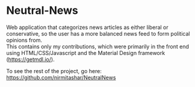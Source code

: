 # Neutral-News
Web application that categorizes news articles as either liberal or conservative, so the user has a more balanced news feed to form political opinions from. </br>
This contains only my contributions, which were primarily in the front end using HTML/CSS/Javascript and the Material Design framework (https://getmdl.io/). 

To see the rest of the project, go here: https://github.com/nirmitashar/NeutralNews
